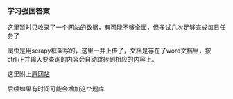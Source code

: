 ### 学习强国答案

这里暂时只收录了一个网站的数据，有可能不够全面，但多试几次足够完成每日任务了

爬虫是用scrapy框架写的，这里一并上传了，文档是存在了word文档里，按ctrl+F并输入要查询的内容会自动跳转到相应的内容上。

这里附上[原网站](https://www.hack520.com/666.html)

后续如果有时间可能会增加这个题库